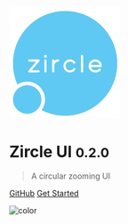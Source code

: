 
<img src="_images/logo-bold.svg" width="200">


# Zircle UI <small>0.2.0</small>

> A circular zooming UI

[GitHub](https://github.com/zircleui/zircleUI)
[Get Started](#introduction)

![color](#283237)
